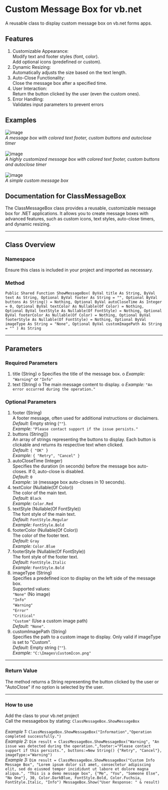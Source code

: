 # Custom Message Box for vb.net
A reusable class to display custom message box on vb.net forms apps.
## Features
1.	Customizable Appearance:
<br>	Modify text and footer styles (font, color).
<br>	Add optional icons (predefined or custom).
2.	Dynamic Resizing:
<br>	Automatically adjusts the size based on the text length.
3.	Auto-Close Functionality:
<br>	Close the message box after a specified time.
4.	User Interaction:
<br>	Return the button clicked by the user (even the custom ones).
5.	Error Handling:
<br>	Validates input parameters to prevent errors

## Examples
![image](https://github.com/user-attachments/assets/3a1dad19-6f78-4174-90c9-d5d9044379ba)\
*A message box with colored text footer, custom buttons and autoclose timer*\
<br>
![image](https://github.com/user-attachments/assets/3f58a5dc-5b83-4da2-92c8-a18318185f0e)\
*A highly customized message box with colored text footer, custom buttons and autoclose timer*\
<br>
![image](https://github.com/user-attachments/assets/0ad7b0ec-8a4c-4430-878e-e65a4aa78574)\
*A simple custom message box*
<br>
## Documentation for ClassMessageBox
The ClassMessageBox class provides a reusable, customizable message box for .NET applications. It allows you to create message boxes with advanced features, such as custom icons, text styles, auto-close timers, and dynamic resizing.
________________________________________________________________________________________________________________________
## Class Overview
### Namespace
Ensure this class is included in your project and imported as necessary.
### Method
`Public Shared Function ShowMessageBox(
    ByVal title As String,
    ByVal text As String,
    Optional ByVal footer As String = "",
    Optional ByVal buttons As String() = Nothing,
    Optional ByVal autoCloseTime As Integer = 0,
    Optional ByVal textColor As Nullable(Of Color) = Nothing,
    Optional ByVal textStyle As Nullable(Of FontStyle) = Nothing,
    Optional ByVal footerColor As Nullable(Of Color) = Nothing,
    Optional ByVal footerStyle As Nullable(Of FontStyle) = Nothing,
    Optional ByVal imageType As String = "None",
    Optional ByVal customImagePath As String = ""
) As String`
________________________________________________________________________________________________________________________
## Parameters
### Required Parameters
1.	title (String)
o	Specifies the title of the message box.
o	*Example:* `"Warning"` or `"Info"`
2.	text (String)
o	The main message content to display.
o	*Example:* `"An error occurred during the operation."`

### Optional Parameters
1.	footer (String)
<br>	A footer message, often used for additional instructions or disclaimers.
<br>	*Default:* Empty string (`""`).
<br>	*Example:* `"Please contact support if the issue persists."`
2.	buttons (String[])
<br>	An array of strings representing the buttons to display. Each button is clickable and returns its respective text when clicked.
<br>	*Default:* `{ "OK" }`
<br>	*Example:* `{ "Retry", "Cancel" }`
3.	autoCloseTime (Integer)
<br>	Specifies the duration (in seconds) before the message box auto-closes. If 0, auto-close is disabled.
<br>	*Default:* `0`
<br>	*Example:* `10` (message box auto-closes in 10 seconds).
4.	textColor (Nullable(Of Color))
<br>	The color of the main text.
<br>	*Default:* `Black`
<br>	*Example:* `Color.Red`
5.	textStyle (Nullable(Of FontStyle))
<br>	The font style of the main text.
<br>	*Default:* `FontStyle.Regular`
<br>	*Example:* `FontStyle.Bold`
6.	footerColor (Nullable(Of Color))
<br>	The color of the footer text.
<br>	*Default:* `Gray`
<br>	*Example:* `Color.Blue`
7.	footerStyle (Nullable(Of FontStyle))
<br>	The font style of the footer text.
<br>	*Default:* `FontStyle.Italic`
<br>	*Example:* `FontStyle.Bold`
8.	imageType (String)
<br>	Specifies a predefined icon to display on the left side of the message box.
<br>	Supported values: 
<br>	`"None"` (No image)
<br>	`"Info"`
<br>	`"Warning"`
<br>	`"Error"`
<br>	`"Critical"`
<br>	`"Custom"` (Use a custom image path)
<br>	*Default:* `"None"`.
9.	customImagePath (String)
<br>	Specifies the path to a custom image to display. Only valid if imageType is set to "Custom".
<br>	*Default:* Empty string (`""`).
<br>	*Example:* `"C:\Images\CustomIcon.png"`
________________________________________________________________________________________________________________________
### Return Value
The method returns a String representing the button clicked by the user or "AutoClose" if no option is selected by the user.
________________________________________________________________________________________________________________________
### How to use
Add the class to your vb.net project\
Call the messagebox by stating:  `ClassMessageBox.ShowMessageBox`\
<br>
*Example 1:* `ClassMessageBox.ShowMessageBox("Information","Operation completed successfully.")`\
*Example 2:* `Dim result = ClassMessageBox.ShowMessageBox("Warning", "An issue was detected during the operation.",footer:="Please contact support if this persists.", buttons:=New String() {"Retry", "Cancel"}, imageType:="Warning")`\
*Example 3:* `Dim result = ClassMessageBox.ShowMessageBox("Custom Info Message Box",
            "Lorem ipsum dolor sit amet, consectetur adipiscing elit, sed do eiusmod tempor incididunt ut labore et dolore magna aliqua.",
            "This is a demo message box", {"Me", "You", "Someone Else", "No One"}, 30, Color.DarkBlue, FontStyle.Bold, Color.Fuchsia, FontStyle.Italic, "Info")
            MessageBox.Show("User Response: " & result)`



